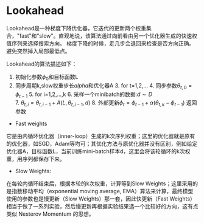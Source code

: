 # Lookahead

Lookahead是一种梯度下降优化器，它迭代的更新两个权重集合，"fast"和"slow"。直观地说，该算法通过向前看由另一个优化器生成的快速权值序列来选择搜索方向。
梯度下降的时候，走几步会退回来检查是否方向正确。避免突然掉入局部最低点。

Lookahead的算法描述如下：

1. 初始化参数$\phi_{0}$和目标函数L
2. 同步周期k,slow权重步长$alpha$和优化器A
    3. for t=1,2,...
    4. 同步参数$\theta_{t,0}=\phi_{t-1}$
    5. for i=1,2,...,k
        6. 采样一个minibatch的数据:$d \sim D$  
        7. $\theta_{t,i}=\theta_{t,i-1}+A(L,\theta_{t,i-1},d)$
    8. 外部更新$\phi_{t}=\phi_{t-1}+\alpha(\theta_{t,k}-\phi_{t-1})$
    返回参数

+ Fast weights

它是由内循环优化器（inner-loop）生成的k次序列权重；这里的优化器就是原有的优化器，如SGD，Adam等均可；其优化方法与原优化器并没有区别，例如给定优化器A，目标函数L，当前训练mini-batch样本d，这里会将该轮循环的k次权重，用序列都保存下来。

+ Slow Weights:

在每轮内循环结束后，根据本轮的k次权重，计算等到Slow Weights；这里采用的是指数移动平均（exponential moving average, EMA）算法来计算，最终模型使用的参数也是慢更新（Slow Weights）那一套，因此快更新（Fast Weights）相当于做了一系列实验，然后慢更新再根据实验结果选一个比较好的方向，这有点类似 Nesterov Momentum 的思想。
